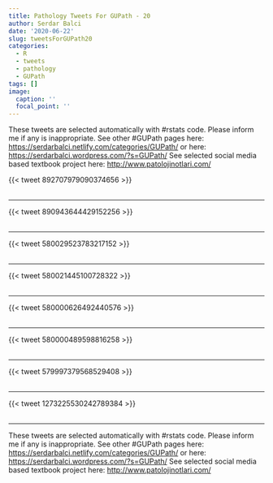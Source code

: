 ```yaml
---
title: Pathology Tweets For GUPath - 20
author: Serdar Balci
date: '2020-06-22'
slug: tweetsForGUPath20
categories:
  - R
  - tweets
  - pathology
  - GUPath
tags: []
image:
  caption: ''
  focal_point: ''
---
```



These tweets are selected automatically with #rstats code. Please inform me if any is inappropriate.
See other #GUPath pages here: https://serdarbalci.netlify.com/categories/GUPath/  or here: https://serdarbalci.wordpress.com/?s=GUPath/ 
See selected social media based textbook project here: http://www.patolojinotlari.com/

{{< tweet 892707979090374656 >}}
<br>
<br>
<hr>
{{< tweet 890943644429152256 >}}
<br>
<br>
<hr>
{{< tweet 580029523783217152 >}}
<br>
<br>
<hr>
{{< tweet 580021445100728322 >}}
<br>
<br>
<hr>
{{< tweet 580000626492440576 >}}
<br>
<br>
<hr>
{{< tweet 580000489598816258 >}}
<br>
<br>
<hr>
{{< tweet 579997379568529408 >}}
<br>
<br>
<hr>
{{< tweet 1273225530242789384 >}}
<br>
<br>
<hr>


These tweets are selected automatically with #rstats code. Please inform me if any is inappropriate.
See other #GUPath pages here: https://serdarbalci.netlify.com/categories/GUPath/  or here: https://serdarbalci.wordpress.com/?s=GUPath/ 
See selected social media based textbook project here: http://www.patolojinotlari.com/

